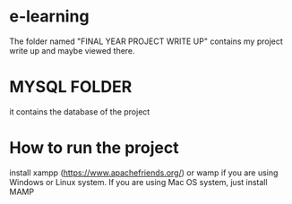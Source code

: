 # e-learning
 The folder named "FINAL YEAR PROJECT WRITE UP" contains my project write up and maybe viewed there.

 # MYSQL FOLDER

 it contains the database of the project


 # How to run the project
 install xampp (https://www.apachefriends.org/) or wamp if you are using Windows or Linux system. If you are using Mac OS system, just install MAMP
